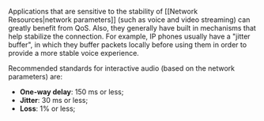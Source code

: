 Applications that are sensitive to the stability of [[Network Resources|network parameters]] (such as voice and video streaming) can greatly benefit from QoS. Also, they generally have built in mechanisms that help stabilize the connection. For example, IP phones usually have a "jitter buffer", in which they buffer packets locally before using them in order to provide a more stable voice experience.

Recommended standards for interactive audio (based on the network parameters) are:

- **One-way delay**: 150 ms or less;
- **Jitter**: 30 ms or less;
- **Loss**: 1% or less;